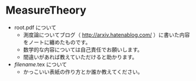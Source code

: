 # MeasureTheory

- root.pdf について
	- 測度論についてブログ（ http://arxiv.hatenablog.com/ ）に書いた内容をノートに纏めたものです。
	- 数学的な内容については自己責任でお願いします。
	- 間違いがあれば教えていただけると助かります。
- *filename*.tex について
	- かっこいい表紙の作り方とか誰か教えてください。
